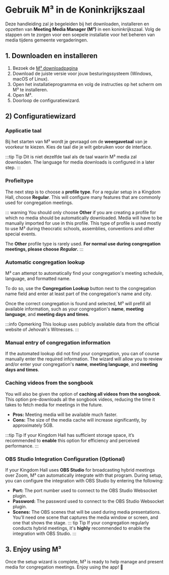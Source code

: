 # Gebruik M³ in de Koninkrijkszaal

Deze handleiding zal je begeleiden bij het downloaden, installeren en opzetten van **Meeting Media Manager (M³)** in een koninkrijkszaal. Volg de stappen om te zorgen voor een soepele installatie voor het beheren van media tijdens gemeente vergaderingen.

## 1. Downloaden en installeren

1. Bezoek de [M³ downloadpagina](https://github.com/sircharlo/meeting-media-manager/releases/latest)
2. Download de juiste versie voor jouw besturingssysteem (Windows, macOS of Linux).
3. Open het installatieprogramma en volg de instructies op het scherm om M³ te installeren.
4. Open M³.
5. Doorloop de configuratiewizard.

## 2) Configuratiewizard

### Applicatie taal

Bij het starten van M³ wordt je gevraagd om de **weergavetaal** van je voorkeur te kiezen. Kies de taal die je wilt gebruiken voor de interface.

:::tip Tip
Dit is niet dezelfde taal als de taal waarin M³ media zal downloaden. The language for media downloads is configured in a later step.
:::

### Profieltype

The next step is to choose a **profile type**. For a regular setup in a Kingdom Hall, choose **Regular**. This will configure many features that are commonly used for congregation meetings.

::: warning
You should only choose **Other** if you are creating a profile for which no media should be automatically downloaded. Media will have to be manually imported for use in this profile. This type of profile is used mostly to use M³ during theocratic schools, assemblies, conventions and other special events.

The **Other** profile type is rarely used. **For normal use during congregation meetings, please choose _Regular_.**
:::

### Automatic congregation lookup

M³ can attempt to automatically find your congregation's meeting schedule, language, and formatted name.

To do so, use the **Congregation Lookup** button next to the congregation name field and enter at least part of the congregation's name and city.

Once the correct congregation is found and selected, M³ will prefill all available information, such as your congregation's **name**, **meeting language**, and **meeting days and times**.

:::info Opmerking
This lookup uses publicly available data from the official website of Jehovah's Witnesses.
:::

### Manual entry of congregation information

If the automated lookup did not find your congregation, you can of course manually enter the required information. The wizard will allow you to review and/or enter your congregation's **name**, **meeting language**, and **meeting days and times**.

### Caching videos from the songbook

You will also be given the option of **caching all videos from the songbook**. This option pre-downloads all the songbook videos, reducing the time it takes to fetch media for meetings in the future.

- **Pros:** Meeting media will be available much faster.
- **Cons:** The size of the media cache will increase significantly, by approximately 5GB.

:::tip Tip
If your Kingdom Hall has sufficient storage space, it’s recommended to **enable** this option for efficiency and perceived performance.
:::

### OBS Studio Integration Configuration (Optional)

If your Kingdom Hall uses **OBS Studio** for broadcasting hybrid meetings over Zoom, M³ can automatically integrate with that program. During setup, you can configure the integration with OBS Studio by entering the following:

- **Port:** The port number used to connect to the OBS Studio Websocket plugin.
- **Password:** The password used to connect to the OBS Studio Websocket plugin.
- **Scenes:** The OBS scenes that will be used during media presentations. You'll need one scene that captures the media window or screen, and one that shows the stage.
  ::: tip Tip
  If your congregation regularly conducts hybrid meetings, it's **highly** recommended to enable the integration with OBS Studio.
  :::

## 3. Enjoy using M³

Once the setup wizard is complete, M³ is ready to help manage and present media for congregation meetings. Enjoy using the app! :tada:
